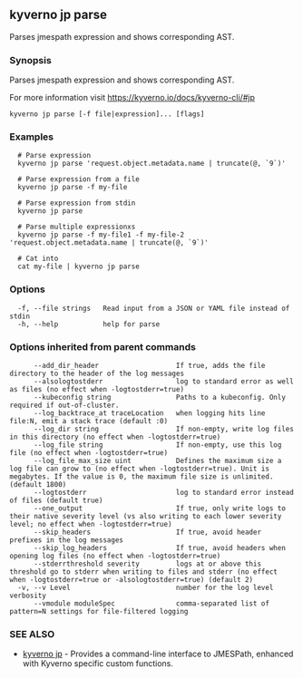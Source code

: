 ## kyverno jp parse

Parses jmespath expression and shows corresponding AST.

### Synopsis

Parses jmespath expression and shows corresponding AST.

  For more information visit https://kyverno.io/docs/kyverno-cli/#jp

```
kyverno jp parse [-f file|expression]... [flags]
```

### Examples

```
  # Parse expression
  kyverno jp parse 'request.object.metadata.name | truncate(@, `9`)'

  # Parse expression from a file
  kyverno jp parse -f my-file

  # Parse expression from stdin
  kyverno jp parse

  # Parse multiple expressionxs
  kyverno jp parse -f my-file1 -f my-file-2 'request.object.metadata.name | truncate(@, `9`)'

  # Cat into
  cat my-file | kyverno jp parse
```

### Options

```
  -f, --file strings   Read input from a JSON or YAML file instead of stdin
  -h, --help           help for parse
```

### Options inherited from parent commands

```
      --add_dir_header                   If true, adds the file directory to the header of the log messages
      --alsologtostderr                  log to standard error as well as files (no effect when -logtostderr=true)
      --kubeconfig string                Paths to a kubeconfig. Only required if out-of-cluster.
      --log_backtrace_at traceLocation   when logging hits line file:N, emit a stack trace (default :0)
      --log_dir string                   If non-empty, write log files in this directory (no effect when -logtostderr=true)
      --log_file string                  If non-empty, use this log file (no effect when -logtostderr=true)
      --log_file_max_size uint           Defines the maximum size a log file can grow to (no effect when -logtostderr=true). Unit is megabytes. If the value is 0, the maximum file size is unlimited. (default 1800)
      --logtostderr                      log to standard error instead of files (default true)
      --one_output                       If true, only write logs to their native severity level (vs also writing to each lower severity level; no effect when -logtostderr=true)
      --skip_headers                     If true, avoid header prefixes in the log messages
      --skip_log_headers                 If true, avoid headers when opening log files (no effect when -logtostderr=true)
      --stderrthreshold severity         logs at or above this threshold go to stderr when writing to files and stderr (no effect when -logtostderr=true or -alsologtostderr=true) (default 2)
  -v, --v Level                          number for the log level verbosity
      --vmodule moduleSpec               comma-separated list of pattern=N settings for file-filtered logging
```

### SEE ALSO

* [kyverno jp](kyverno_jp.md)	 - Provides a command-line interface to JMESPath, enhanced with Kyverno specific custom functions.

